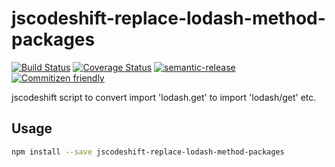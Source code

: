 # jscodeshift-replace-lodash-method-packages

[![Build Status](https://travis-ci.org/jcoreio/jscodeshift-replace-lodash-method-packages.svg?branch=master)](https://travis-ci.org/jcoreio/jscodeshift-replace-lodash-method-packages)
[![Coverage Status](https://codecov.io/gh/jcoreio/jscodeshift-replace-lodash-method-packages/branch/master/graph/badge.svg)](https://codecov.io/gh/jcoreio/jscodeshift-replace-lodash-method-packages)
[![semantic-release](https://img.shields.io/badge/%20%20%F0%9F%93%A6%F0%9F%9A%80-semantic--release-e10079.svg)](https://github.com/semantic-release/semantic-release)
[![Commitizen friendly](https://img.shields.io/badge/commitizen-friendly-brightgreen.svg)](http://commitizen.github.io/cz-cli/)

jscodeshift script to convert import 'lodash.get' to import 'lodash/get' etc.

## Usage

```sh
npm install --save jscodeshift-replace-lodash-method-packages
```


